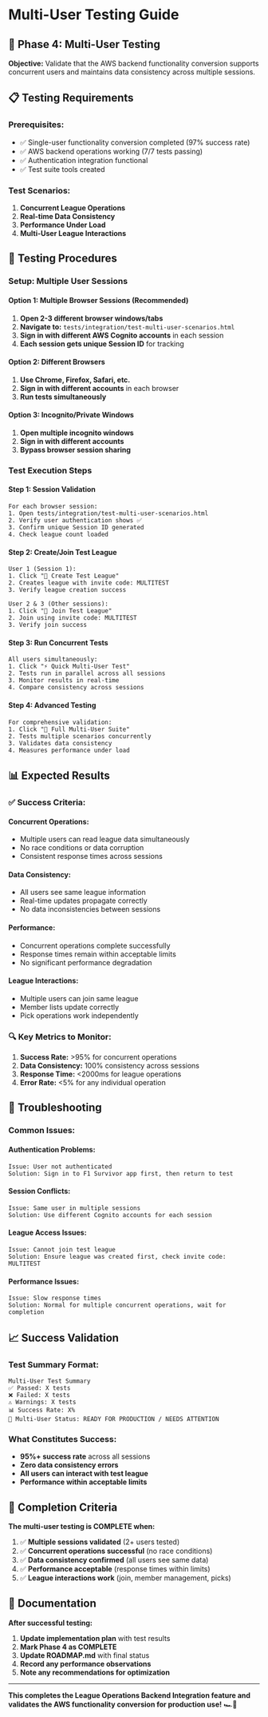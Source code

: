 # Multi-User Testing Guide

## 🎯 Phase 4: Multi-User Testing

**Objective:** Validate that the AWS backend functionality conversion supports concurrent users and maintains data consistency across multiple sessions.

## 📋 Testing Requirements

### **Prerequisites:**
- ✅ Single-user functionality conversion completed (97% success rate)
- ✅ AWS backend operations working (7/7 tests passing)
- ✅ Authentication integration functional
- ✅ Test suite tools created

### **Test Scenarios:**
1. **Concurrent League Operations**
2. **Real-time Data Consistency**
3. **Performance Under Load**
4. **Multi-User League Interactions**

## 🚀 Testing Procedures

### **Setup: Multiple User Sessions**

#### **Option 1: Multiple Browser Sessions (Recommended)**
1. **Open 2-3 different browser windows/tabs**
2. **Navigate to:** `tests/integration/test-multi-user-scenarios.html`
3. **Sign in with different AWS Cognito accounts** in each session
4. **Each session gets unique Session ID** for tracking

#### **Option 2: Different Browsers**
1. **Use Chrome, Firefox, Safari, etc.**
2. **Sign in with different accounts** in each browser
3. **Run tests simultaneously**

#### **Option 3: Incognito/Private Windows**
1. **Open multiple incognito windows**
2. **Sign in with different accounts**
3. **Bypass browser session sharing**

### **Test Execution Steps**

#### **Step 1: Session Validation**
```
For each browser session:
1. Open tests/integration/test-multi-user-scenarios.html
2. Verify user authentication shows ✅
3. Confirm unique Session ID generated
4. Check league count loaded
```

#### **Step 2: Create/Join Test League**
```
User 1 (Session 1):
1. Click "🏁 Create Test League"
2. Creates league with invite code: MULTITEST
3. Verify league creation success

User 2 & 3 (Other sessions):
1. Click "🤝 Join Test League" 
2. Join using invite code: MULTITEST
3. Verify join success
```

#### **Step 3: Run Concurrent Tests**
```
All users simultaneously:
1. Click "⚡ Quick Multi-User Test"
2. Tests run in parallel across all sessions
3. Monitor results in real-time
4. Compare consistency across sessions
```

#### **Step 4: Advanced Testing**
```
For comprehensive validation:
1. Click "🧪 Full Multi-User Suite"
2. Tests multiple scenarios concurrently
3. Validates data consistency
4. Measures performance under load
```

## 📊 Expected Results

### **✅ Success Criteria:**

#### **Concurrent Operations:**
- Multiple users can read league data simultaneously
- No race conditions or data corruption
- Consistent response times across sessions

#### **Data Consistency:**
- All users see same league information
- Real-time updates propagate correctly
- No data inconsistencies between sessions

#### **Performance:**
- Concurrent operations complete successfully
- Response times remain within acceptable limits
- No significant performance degradation

#### **League Interactions:**
- Multiple users can join same league
- Member lists update correctly
- Pick operations work independently

### **🔍 Key Metrics to Monitor:**

1. **Success Rate:** >95% for concurrent operations
2. **Data Consistency:** 100% consistency across sessions  
3. **Response Time:** <2000ms for league operations
4. **Error Rate:** <5% for any individual operation

## 🐛 Troubleshooting

### **Common Issues:**

#### **Authentication Problems:**
```
Issue: User not authenticated
Solution: Sign in to F1 Survivor app first, then return to test
```

#### **Session Conflicts:**
```
Issue: Same user in multiple sessions
Solution: Use different Cognito accounts for each session
```

#### **League Access Issues:**
```
Issue: Cannot join test league
Solution: Ensure league was created first, check invite code: MULTITEST
```

#### **Performance Issues:**
```
Issue: Slow response times
Solution: Normal for multiple concurrent operations, wait for completion
```

## 📈 Success Validation

### **Test Summary Format:**
```
Multi-User Test Summary
✅ Passed: X tests
❌ Failed: X tests  
⚠️ Warnings: X tests
📊 Success Rate: X%
🎯 Multi-User Status: READY FOR PRODUCTION / NEEDS ATTENTION
```

### **What Constitutes Success:**
- **95%+ success rate** across all sessions
- **Zero data consistency errors**
- **All users can interact with test league**
- **Performance within acceptable limits**

## 🎉 Completion Criteria

**The multi-user testing is COMPLETE when:**

1. ✅ **Multiple sessions validated** (2+ users tested)
2. ✅ **Concurrent operations successful** (no race conditions)
3. ✅ **Data consistency confirmed** (all users see same data)
4. ✅ **Performance acceptable** (response times within limits)
5. ✅ **League interactions work** (join, member management, picks)

## 📝 Documentation

**After successful testing:**
1. **Update implementation plan** with test results
2. **Mark Phase 4 as COMPLETE**
3. **Update ROADMAP.md** with final status
4. **Record any performance observations**
5. **Note any recommendations for optimization**

---

**This completes the League Operations Backend Integration feature and validates the AWS functionality conversion for production use!** 🏎️🎉 